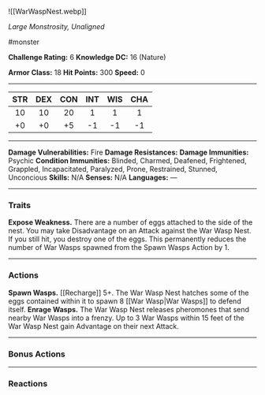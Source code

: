 ![[WarWaspNest.webp]]

*Large Monstrosity, Unaligned*

#monster

**Challenge Rating:** 6
**Knowledge DC:** 16 (Nature)

**Armor Class:** 18
**Hit Points:** 300
**Speed:** 0

---
STR | DEX | CON | INT | WIS | CHA
:--:|:---:|:---:|:---:|:---:|:---:
10  | 10  | 20  | 1   | 1   | 1 
+0  | +0  | +5  | -1  | -1  | -1  

---
**Damage Vulnerabilities:** Fire
**Damage Resistances:**
**Damage Immunities:** Psychic
**Condition Immunities:** Blinded, Charmed, Deafened, Frightened, Grappled, Incapacitated, Paralyzed, Prone, Restrained, Stunned, Unconcious
**Skills:** N/A
**Senses:** N/A
**Languages:** —

---
### **Traits**
**Expose Weakness.** There are a number of eggs attached to the side of the nest. You may take Disadvantage on an Attack against the War Wasp Nest. If you still hit, you destroy one of the eggs. This permanently reduces the number of War Wasps spawned from the Spawn Wasps Action by 1. 

---
### **Actions**
**Spawn Wasps.** [[Recharge]] 5+. The War Wasp Nest hatches some of the eggs contained within it to spawn 8 [[War Wasp|War Wasps]] to defend itself. 
**Enrage Wasps.** The War Wasp Nest releases pheromones that send nearby War Wasps into a frenzy. Up to 3 War Wasps within 15 feet of the War Wasp Nest gain Advantage on their next Attack.

---
### **Bonus Actions**

---
### **Reactions**